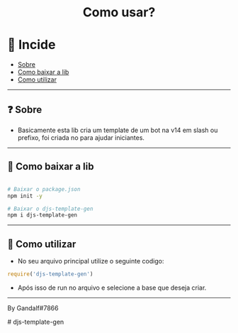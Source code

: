 <h1 align="center">
Como usar?
</h1>

# 💭 Incide

- [Sobre](#❓-sobre)
- [Como baixar a lib](#🚀-como-baixar-a-lib)
- [Como utilizar](#🤔-como-utilizar)

---

## ❓ Sobre

- Basicamente esta lib cria um template de um bot na v14 em slash ou prefixo, foi criada no para ajudar iniciantes.

---

## 🚀 Como baixar a lib 

```bash

# Baixar o package.json
npm init -y

# Baixar o djs-template-gen
npm i djs-template-gen
```

---

## 🤔 Como utilizar

- No seu arquivo principal utilize o seguinte codigo:

```js
require('djs-template-gen')
```

- Após isso de run no arquivo e selecione a base que deseja criar.

---

By Gandalf#7866

#   d j s - t e m p l a t e - g e n  
 
